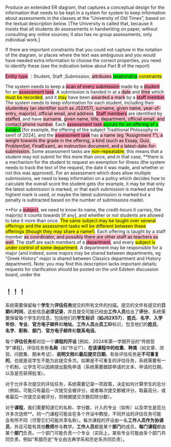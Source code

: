 Produce an extended ER diagram, that captures a conceptual design for the information that needs to be kept in a system for system to keep information about assessments in the classes at the “University of Old Times”, based on the textual description below. [The University is called that, because it insists that all students do assessments in handwriting on paper, without consulting any online sources; it also has no group assessments, only individual work.]

If there are important constraints that you could not capture in the notation of the diagram, or places where the text was ambiguous and you would have needed extra information to choose the correct properties, you need to identify these (see the indication below about Part B of the report) 


<mark style="background: #FF5582A6;">Entity type</mark> ：Student, Staff ,Submission, 
<mark style="background: #FFC0CB;">attributes</mark>
<mark style="background: #00FF00;">relationship</mark>
<mark style="background: #FFFF00;">constraints</mark>

The system needs to keep a <mark style="background: #FF5582A6;">scan of every submission</mark> made by a <mark style="background: #FF5582A6;">student</mark> for an <mark style="background: #FF5582A6;">assessment task</mark>. A submission is handed in at a <mark style="background: #FFC0CB;">date</mark> and <mark style="background: #FFC0CB;">time</mark> which <mark style="background: #FFFF00;">must be recorded</mark>, and it <mark style="background: #FFFF00;">may</mark> have been <mark style="background: #FFC0CB;">awarded a mark</mark> by a <mark style="background: #FF5582A6;">staff member</mark>. The system needs to keep information for each student, including their <mark style="background: #FFC0CB;">studentkey (an identifier such as JS2X57), surname, given name, year-of-entry, major(s), official email, and address</mark>. <mark style="background: #FF5582A6;">Staff members</mark> are identified by <mark style="background: #FFC0CB;">staffed</mark>, and have <mark style="background: #FFC0CB;">surname</mark>, <mark style="background: #FFC0CB;">given name, title, department, official email, and contact phone number</mark>. Each <mark style="background: #FF5582A6;">assessment task </mark><mark style="background: #00FF00;">occurs for an offering of a subject</mark> [for example, the offering of the subject Traditional Philosophy in sem1 of 2024], and the <mark style="background: #FF5582A6;">assessment task</mark> has <mark style="background: #FFC0CB;">a name (eg “Assignment 1”), a weight towards the grade in the offering, a kind (such as Essay, Quiz, ProblemSet, FinalExam), an instruction document, and a latest-date-for-submission.</mark> Some assessment tasks are <mark style="background: #FFFF00;">non-repeatable</mark>; this means that a student may not submit for this more than once, and in that case, **there is a mechanism for the student to request an exemption for illness (the system needs to track the text of the request, the date it was made, and whether or not this was approved). For an assessment which does allow multiple submissions, we need to keep information on a policy which decides how to calculate the overall score the student gets (for example, it may be that only the latest submission is marked, or that each submission is marked and the highest mark is used, or maybe the latest submission is marked but a penalty is subtracted based on the number of submissions made).

**For a <mark style="background: #FF5582A6;">subject</mark>, we need to know its name, the credit-hours it carries, the major(s) it counts towards [if any], and whether or not students are allowed to take it more than once. <mark style="background: #FFFF00;">The same subject may be taught over several offerings and the assessment tasks will be different between these offerings (though they may share a name!)</mark>. Each offering is taught by a staff member <mark style="background: #FFC0CB;">as coordinator, and possibly there are other staff as teachers as well</mark>. The staff are each members of a <mark style="background: #FF5582A6;">department</mark>, and every <mark style="background: #FFFF00;">subject is under control of some department</mark>. A department may be responsible for a major (and indeed, some majors may be shared between departments, eg “Greek History” major is shared between Classics department and History department). Note: you may find this description lacks important details; requests for clarification should be posted on the unit Edstem discussion board, under the



## ！！！

系统需要保留每个**学生**为**评估任务**提交的所有文件的扫描。提交的文件有提交的**日期**和**时间**，这些信息**必须记录**，并且提交可能已经由**工作人员**给出了**评分**。系统需要保留每个学生的信息，包括他们的**学生标识（如JS2X57）**、**姓氏**、**名字**、**入学年份**、**专业**、**官方电子邮件**和**地址**。**工作人员**由**员工ID**标识，包含他们的**姓氏**、**名字**、**职称**、**部门**、**官方电子邮件**和**联系电话**。

每个**评估任务**都对应一个**课程的开设** [例如，2024年第一学期开设的“传统哲学”课程]，评估任务有**名称**（如“作业1”）、**在该课程中的权重**、**种类**（如文章、测验、问题集、期末考试）、**说明文档**和**最后提交日期**。有些评估任务是**不可重复的**，也就是说学生不能为此提交多次。如果是不可重复的评估任务，系统需要有一个机制，让学生可以因病提出豁免申请（系统需要跟踪申请的文本、申请的日期，以及是否获得批准）。

对于允许多次提交的评估任务，系统需要记录一项政策，决定如何计算学生的总分（例如，可能只有最后一次提交会被评分，或者每次提交都被评分，取最高分，或者最后一次提交会被评分，但根据提交次数扣除分数）。

对于**课程**，我们需要知道它的名称、学分数、计入的专业（如有）以及学生是否允许多次选修**。同一门课程可能会在多个开设中教授，不同开设的评估任务可能会有所不同（尽管它们可能共享名称）。每次课程的开设由一名**工作人员作为协调员**，并且可能有其他**教师**参与教学。**工作人员**都是某个**部门**的成员，**每门课程**都由某个**部门**负责。一个部门可能负责一个专业（实际上，某些专业可能由多个部门共同负责，例如“希腊历史”专业由古典学系和历史系共同负责）。